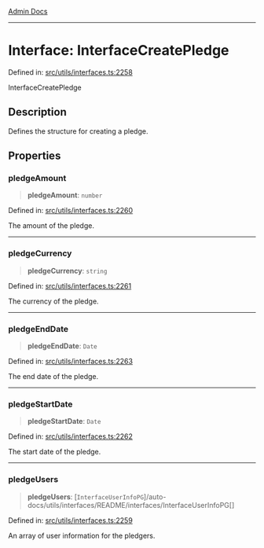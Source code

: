 [Admin Docs](/)

***

# Interface: InterfaceCreatePledge

Defined in: [src/utils/interfaces.ts:2258](https://github.com/PalisadoesFoundation/talawa-admin/blob/main/src/utils/interfaces.ts#L2258)

InterfaceCreatePledge

## Description

Defines the structure for creating a pledge.

## Properties

### pledgeAmount

> **pledgeAmount**: `number`

Defined in: [src/utils/interfaces.ts:2260](https://github.com/PalisadoesFoundation/talawa-admin/blob/main/src/utils/interfaces.ts#L2260)

The amount of the pledge.

***

### pledgeCurrency

> **pledgeCurrency**: `string`

Defined in: [src/utils/interfaces.ts:2261](https://github.com/PalisadoesFoundation/talawa-admin/blob/main/src/utils/interfaces.ts#L2261)

The currency of the pledge.

***

### pledgeEndDate

> **pledgeEndDate**: `Date`

Defined in: [src/utils/interfaces.ts:2263](https://github.com/PalisadoesFoundation/talawa-admin/blob/main/src/utils/interfaces.ts#L2263)

The end date of the pledge.

***

### pledgeStartDate

> **pledgeStartDate**: `Date`

Defined in: [src/utils/interfaces.ts:2262](https://github.com/PalisadoesFoundation/talawa-admin/blob/main/src/utils/interfaces.ts#L2262)

The start date of the pledge.

***

### pledgeUsers

> **pledgeUsers**: [`InterfaceUserInfoPG`]/auto-docs/utils/interfaces/README/interfaces/InterfaceUserInfoPG[]

Defined in: [src/utils/interfaces.ts:2259](https://github.com/PalisadoesFoundation/talawa-admin/blob/main/src/utils/interfaces.ts#L2259)

An array of user information for the pledgers.
